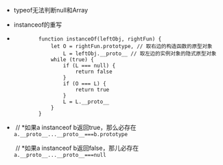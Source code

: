 - typeof无法判断null和Array

- instanceof的重写

- ```
          function instanceOf(leftObj, rightFun) {
              let O = rightFun.prototype, // 取右边的构造函数的原型对象
                  L = leftObj.__proto__ // 取左边的实例对象的隐式原型对象
              while (true) {
                  if (L === null) {
                      return false
                  }
                  if (O === L) {
                      return true
                  }
                  L = L.__proto__
              }
          }
  ```

- ​      // *如果a instanceof b返回true，那么必存在`a.__proto__...__proto__===b.prototype`

  ​      // *如果a instanceof b返回false，那儿必存在`a.__proto__...__proto__===null`

